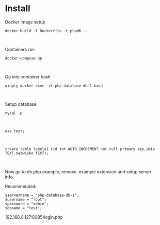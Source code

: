 # Install <br>
Docker image setup<br>
```
docker build -f Dockerfile -t phpdb .. 
```

<br>

Containers run

```
docker-compose up
```

<br>

Go into container bash 

```
winpty docker exec -it php-database-db-1 bash 
```

<br>

Setup database

```
mysql -p
```

<br>

```
use test; 
```

<br>

```
create table tabela1 (id int AUTO_INCREMENT not null primary key,imie TEXT,nazwisko TEXT);
```

<br>

Now go to db.php.example, remove .example extension and setup server info. <br>

Recommended:
```
$servername = "php-database-db-1";
$username = "root";
$password = "admin";
$dbname = "test";
```
192.168.0.127:8085/login.php
